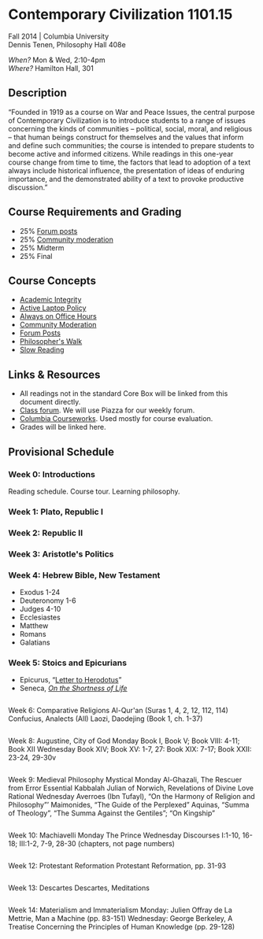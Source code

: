 ﻿# Contemporary Civilization 1101.15   
Fall 2014 | Columbia University  
Dennis Tenen, Philosophy Hall 408e  

*When?* Mon & Wed, 2:10-4pm  
*Where?* Hamilton Hall, 301  

## Description
“Founded in 1919 as a course on War and Peace Issues, the central purpose of Contemporary Civilization is to introduce students to a range of issues concerning the kinds of communities – political, social, moral, and religious – that human beings construct for themselves and the values that inform and define such communities; the course is intended to prepare students to become active and informed citizens. While readings in this one-year course change from time to time, the factors that lead to adoption of a text always include historical influence, the presentation of ideas of enduring importance, and the demonstrated ability of a text to provoke productive discussion.”

## Course Requirements and Grading
* 25% [Forum posts](https://github.com/denten-courses/teaching-concepts/blob/master/forum-posts.md)
* 25% [Community moderation](https://github.com/denten-courses/teaching-concepts/blob/master/community-moderation.md)
* 25% Midterm
* 25% Final

## Course Concepts
* [Academic Integrity](https://github.com/denten-courses/teaching-concepts/blob/master/academic-integrity.md)
* [Active Laptop Policy](https://github.com/denten-courses/teaching-concepts/blob/master/laptop-policy.md)
* [Always on Office Hours](https://github.com/denten-courses/teaching-concepts/blob/master/always-on-office-hours.md)
* [Community Moderation](https://github.com/denten-courses/teaching-concepts/blob/master/community-moderation.md)
* [Forum Posts](https://github.com/denten-courses/teaching-concepts/blob/master/forum-posts.md)
* [Philosopher's Walk](https://github.com/denten-courses/teaching-concepts/blob/master/philosophers-walk.md)
* [Slow Reading](https://github.com/denten-courses/teaching-concepts/blob/master/slow-reading.md)

## Links & Resources
* All readings not in the standard Core Box will be linked from this document directly.
* [Class forum](https://piazza.com/class/hzlqne7c3xz173). We will use Piazza for our weekly forum.
* [Columbia Courseworks](https://courseworks.columbia.edu/portal/site/COCIC1101_015_2014_3). Used mostly for course evaluation.
* Grades will be linked here.

## Provisional Schedule
### Week 0: Introductions
Reading schedule. Course tour. Learning philosophy.

### Week 1: Plato, Republic I
### Week 2: Republic II 
### Week 3: Aristotle's Politics 
### Week 4: Hebrew Bible, New Testament
- Exodus 1-24
- Deuteronomy 1-6
- Judges 4-10
- Ecclesiastes
- Matthew
- Romans
- Galatians
    
### Week 5: Stoics and Epicurians
- Epicurus, “[Letter to Herodotus](http://www.college.columbia.edu/core/content/letter-herodotus-0)”
- Seneca, *[On the Shortness of Life](http://www.forumromanum.org/literature/seneca_younger/brev_e.html)*


```
```
Week 6: Comparative Religions
        Al-Qur'an (Suras 1, 4, 2, 12, 112, 114)
        Confucius, Analects (All)
        Laozi, Daodejing (Book 1, ch. 1-37)

```
```
Week 8: Augustine, City of God 
    Monday
        Book I, Book V; Book VIII: 4-11; Book XII
    Wednesday
        Book  XIV; Book XV: 1-7, 27: Book XIX: 7-17; Book XXII: 23-24, 29-30v

```
```
Week 9: Medieval Philosophy
    Mystical Monday
        Al-Ghazali, The Rescuer from Error
        Essential Kabbalah
        Julian of Norwich, Revelations of Divine Love
	Rational Wednesday
        Averroes (Ibn Tufayl), “On the Harmony of Religion and Philosophy”’ 
        Maimonides, “The Guide of the Perplexed”
        Aquinas, “Summa of Theology”, “The Summa Against the Gentiles”; “On Kingship”

```
```
Week 10: Machiavelli
	Monday
        The Prince 
    Wednesday
        Discourses I:1-10, 16-18; III:1-2, 7-9, 28-30 (chapters, not page numbers)

```
```
Week 12: Protestant Reformation 
	Protestant Reformation, pp. 31-93 

```
```
Week 13: Descartes
    Descartes, Meditations

```
```
Week 14:  Materialism and Immaterialism
    Monday: Julien Offray de La Mettrie, Man a Machine (pp. 83-151)
    Wednesday:  George Berkeley, A Treatise Concerning the Principles of Human Knowledge (pp. 29-128)
```
